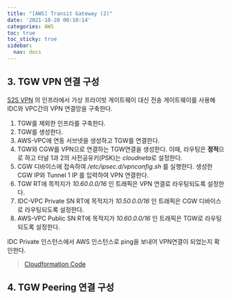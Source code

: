 ```yaml
---
title: "[AWS] Transit Gateway (2)"
date: '2021-10-20 00:10:14'
categories: AWS
toc: true
toc_sticky: true
sidebar:
  nav: docs
---
```


## 3. TGW VPN 연결 구성

[S2S VPN](https://yuntreee.github.io/aws/aws_S2S_VPN/) 의 인프라에서 가상 프라이빗 게이트웨이 대신 전송 게이트웨이를 사용해 IDC와 VPC간의 VPN 연결망을 구축한다.



1. TGW를 제외한 인프라를 구축한다.
2. TGW를 생성한다.
3. AWS-VPC에 연동 서브넷을 생성하고 TGW를 연결한다.
4. TGW와 CGW를 VPN으로 연결하는 TGW연결을 생성한다. 이때, 라우팅은 **정적**으로 하고 터널 1과 2의 사전공유키(PSK)는 *cloudneta*로 설정한다.
5. CGW 디바이스에 접속하여 */etc/ipsec.d/vpnconfig.sh* 를 실행한다. 생성한 CGW IP와 Tunnel 1 IP 를 입력하여 VPN 연결한다.
6. TGW RT에 목적지가 *10.60.0.0/16* 인 트래픽은 VPN 연결로 라우팅되도록 설정한다.
7. IDC-VPC Private SN RT에 목적지가 *10.50.0.0/16* 인 트래픽은 CGW 디바이스로 라우팅되도록 설정한다.
8. AWS-VPC Public SN RT에 목적지가 *10.60.0.0/16* 인 트래픽은 TGW로 라우팅되도록 설정한다.



IDC Private 인스턴스에서 AWS 인스턴스로 ping을 보내어 VPN연결이 되었는지 확인한다.

 

> [Cloudformation Code](https://github.com/yuntreee/CloudFormation/blob/f05a031964d4d62750f3fa2eec7b7e31dbb7faa8/TGW(2).yml)





## 4. TGW Peering 연결 구성



